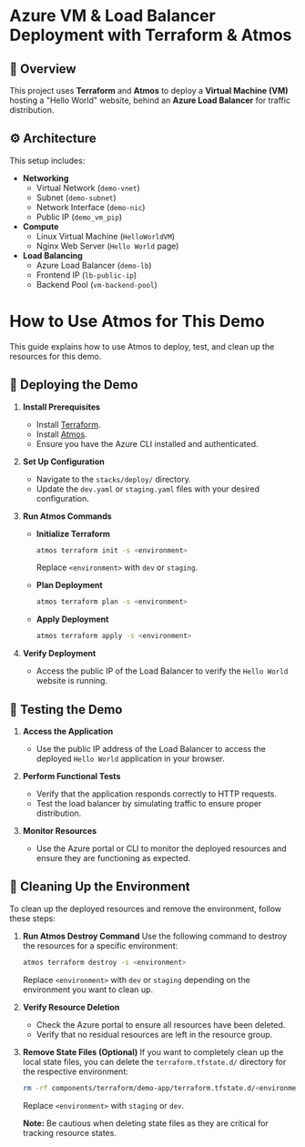 # Azure VM & Load Balancer Deployment with Terraform & Atmos

## 📌 Overview
This project uses **Terraform** and **Atmos** to deploy a **Virtual Machine (VM)** hosting a "Hello World" website, behind an **Azure Load Balancer** for traffic distribution.

## ⚙️ Architecture
This setup includes:

- **Networking**
  - Virtual Network (`demo-vnet`)
  - Subnet (`demo-subnet`)
  - Network Interface (`demo-nic`)
  - Public IP (`demo_vm_pip`)
- **Compute**
  - Linux Virtual Machine (`HelloWorldVM`)
  - Nginx Web Server (`Hello World` page)
- **Load Balancing**
  - Azure Load Balancer (`demo-lb`)
  - Frontend IP (`lb-public-ip`)
  - Backend Pool (`vm-backend-pool`)

# How to Use Atmos for This Demo

This guide explains how to use Atmos to deploy, test, and clean up the resources for this demo.

## 🚀 Deploying the Demo

1. **Install Prerequisites**
   - Install [Terraform](https://www.terraform.io/downloads.html).
   - Install [Atmos](https://atmos.tools/).
   - Ensure you have the Azure CLI installed and authenticated.

2. **Set Up Configuration**
   - Navigate to the `stacks/deploy/` directory.
   - Update the `dev.yaml` or `staging.yaml` files with your desired configuration.

3. **Run Atmos Commands**
   - **Initialize Terraform**
     ```bash
     atmos terraform init -s <environment>
     ```
     Replace `<environment>` with `dev` or `staging`.

   - **Plan Deployment**
     ```bash
     atmos terraform plan -s <environment>
     ```

   - **Apply Deployment**
     ```bash
     atmos terraform apply -s <environment>
     ```

4. **Verify Deployment**
   - Access the public IP of the Load Balancer to verify the `Hello World` website is running.

## 🧪 Testing the Demo

1. **Access the Application**
   - Use the public IP address of the Load Balancer to access the deployed `Hello World` application in your browser.

2. **Perform Functional Tests**
   - Verify that the application responds correctly to HTTP requests.
   - Test the load balancer by simulating traffic to ensure proper distribution.

3. **Monitor Resources**
   - Use the Azure portal or CLI to monitor the deployed resources and ensure they are functioning as expected.

## 🧹 Cleaning Up the Environment

To clean up the deployed resources and remove the environment, follow these steps:

1. **Run Atmos Destroy Command**
   Use the following command to destroy the resources for a specific environment:
   ```bash
   atmos terraform destroy -s <environment>
   ```
   Replace `<environment>` with `dev` or `staging` depending on the environment you want to clean up.

2. **Verify Resource Deletion**
   - Check the Azure portal to ensure all resources have been deleted.
   - Verify that no residual resources are left in the resource group.

3. **Remove State Files (Optional)**
   If you want to completely clean up the local state files, you can delete the `terraform.tfstate.d/` directory for the respective environment:
   ```bash
   rm -rf components/terraform/demo-app/terraform.tfstate.d/<environment>/
   ```
   Replace `<environment>` with `staging` or `dev`.

   **Note:** Be cautious when deleting state files as they are critical for tracking resource states.
